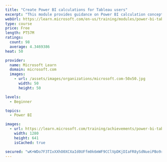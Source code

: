 ```yaml
---
title: "Create Power BI calculations for Tableau users"
excerpt: "This module provides guidance on Power BI calculation concepts, and how to create and edit calculations."
webUrl: https://learn.microsoft.com/en-us/training/modules/power-bi-tableau-calculations/
type: course
price: Free
length: PT57M
ratings:
  count: 98
  average: 4.3469386
heat: 50

provider:
  name: Microsoft Learn
  domain: microsoft.com
  images:
    - url: /assets/images/organizations/microsoft.com-50x50.jpg
      width: 50
      height: 50

levels:
  - Beginner

topics:
  - Power BI

images:
  - url: https://learn.microsoft.com/training/achievements/power-bi-tableau-calculations-social.png
    width: 1280
    height: 641
    isCached: true

secured: "wK+WDo7F3TIxXXhO0XCXaId0UFfm0k6mWF9CClVpDKjDIaFR8ySdNueiPBo9ra+IQOwN8iP/mXQsH1LzXgnHItCh7x/ZafW1M7a5zhdf9oGEGgSer6mvu4ZhTT2lSkmxSGkKWByRwqXvVtjuNBHweOfH+Rt3bBZEuMBpxFsvehXrkQfUNx93XvjgAShi0I0Db8Hnwjw4EnSLL2pRzLiz6X7s9kXCt9KlotGHe9a5kdPKix8owypRuem/rMpOXZhY0YFRtVZkwJ3iMCx5tSXFMqMqENM954J86X9Ure+giU86VlrKqM/fIRJ429cTqdBpqSrGwV90nASXp87QiuN5UQ/v4j27z5vHtz9cXhxBQOQIg3EXdajgwRJHcgwWrr1jJFpbvTmM61icSfaA6agubXyUkjpcxv361qYobasGTN4=;xQSSUX+Y0BDA0NqyClIQ2A=="
---
```


